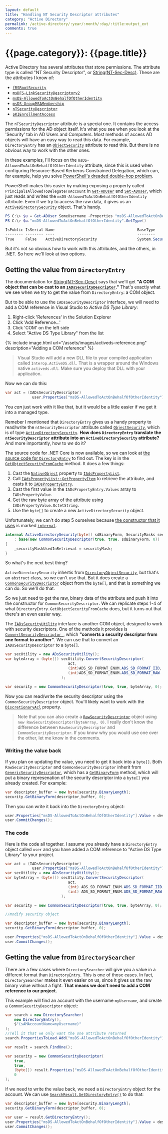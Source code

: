 ```yaml
---
layout: default
title: "Handling NT Security Descriptor attributes"
category: "Active Directory"
permalink: /active-directory/:year/:month/:day/:title:output_ext
comments: true
---
```


# {{page.category}}: {{page.title}}

Active Directory has several attributes that store permissions. The attribute type is called "NT Security Descriptor", or [String(NT-Sec-Desc)](https://docs.microsoft.com/en-us/windows/win32/adschema/s-string-nt-sec-desc). These are the attributes I know of:

- [`fRSRootSecurity`](https://docs.microsoft.com/en-us/windows/win32/adschema/a-frsrootsecurity)
- [`msDFS-LinkSecurityDescriptorv2`](https://docs.microsoft.com/en-us/windows/win32/adschema/a-msdfs-linksecuritydescriptorv2)
- [`msDS-AllowedToActOnBehalfOfOtherIdentity`](https://docs.microsoft.com/en-us/windows/win32/adschema/a-msds-allowedtoactonbehalfofotheridentity)
- [`msDS-GroupMSAMembership`](https://docs.microsoft.com/en-us/windows/win32/adschema/a-msds-groupmsamembership)
- [`nTSecurityDescriptor`](https://docs.microsoft.com/en-us/windows/win32/adschema/a-ntsecuritydescriptor)
- [`pKIEnrollmentAccess`](https://docs.microsoft.com/en-us/windows/win32/adschema/a-pkienrollmentaccess)

The `nTSecurityDescriptor` attribute is a special one. It contains the access permissions for the AD object itself. It's what you see when you look at the 'Security' tab in AD Users and Computers. Most methods of access AD objects will have an easy way to read this data. For example, `DirectoryEntry` has an [`ObjectSecurity`](https://docs.microsoft.com/en-us/dotnet/api/system.directoryservices.directoryentry.objectsecurity) attribute to read this. But there is no obvious way to work with the other ones.

In these examples, I'll focus on the `msDS-AllowedToActOnBehalfOfOtherIdentity` attribute, since this is used when configuring Resource-Based Kerberos Constrained Delegation, which can, for example, help you solve [PowerShell's dreaded double-hop problem](https://blogs.technet.microsoft.com/ashleymcglone/2016/08/30/powershell-remoting-kerberos-double-hop-solved-securely/).

PowerShell makes this easier by making exposing a property called `PrincipalsAllowedToDelegateToAccount` in [`Get-ADUser`](https://docs.microsoft.com/en-us/powershell/module/addsadministration/get-aduser) and [`Set-ADUser`](https://docs.microsoft.com/en-us/powershell/module/addsadministration/set-aduser), which just reads and writes the `msDS-AllowedToActOnBehalfOfOtherIdentity` attribute. Even if we try to access the raw data, it gives us an [`ActiveDirectorySecurity`](https://docs.microsoft.com/en-us/dotnet/api/system.directoryservices.activedirectorysecurity) object. That's handy.

```powershell
PS C:\> $u = Get-ADUser SomeUsername -Properties "msDS-AllowedToActOnBehalfOfOtherIdentity"
PS C:\> $u."msDS-AllowedToActOnBehalfOfOtherIdentity".GetType()

IsPublic IsSerial Name                                     BaseType
-------- -------- ----                                     --------
True     False    ActiveDirectorySecurity                  System.Security.AccessControl.DirectoryObjectSecurity
```

But it's not so obvious how to work with this attributes, and the others, in .NET. So here we'll look at two options.

## Getting the value from `DirectoryEntry`

The documentation for [String(NT-Sec-Desc)](https://docs.microsoft.com/en-us/windows/win32/adschema/s-string-nt-sec-desc) says that we'll get **"A COM object that can be cast to an [`IADsSecurityDescriptor`](https://docs.microsoft.com/en-ca/windows/win32/api/iads/nn-iads-iadssecuritydescriptor)."** That's exactly what we see when we try to get the value from `DirectoryEntry`: a COM object.

But to be able to use the `IADsSecurityDescriptor` interface, we will need to add a COM reference in Visual Studio to *Active DS Type Library*:

1. Right-click 'References' in the Solution Explorer
2. Click 'Add Reference...'
3. Click 'COM' on the left side
4. Select "Active DS Type Library" from the list

{% include image.html url="/assets/images/activeds-reference.png" description="Adding a COM reference" %}

> Visual Studio will add a new DLL file to your compiled application called `Interop.ActiveDS.dll`. That is a wrapper around the Windows native `activeds.dll`. Make sure you deploy that DLL with your application.

Now we can do this:

```c#
var act = (IADsSecurityDescriptor)
            user.Properties["msDS-AllowedToActOnBehalfOfOtherIdentity"].Value;
```

You *can* just work with it like that, but it would be a little easier if we get it into a managed type.

Remeber I mentioned that `DirectoryEntry` gives us a handy property to read/write the `ntSecurityDescriptor` attribute called [`ObjectSecurity`](https://docs.microsoft.com/en-us/dotnet/api/system.directoryservices.directoryentry.objectsecurity), which is of type [`ActiveDirectorySecurity`](https://docs.microsoft.com/en-us/dotnet/api/system.directoryservices.activedirectorysecurity). **How does `DirectoryEntry` translate the `ntSecurityDescriptor` attribute into an `ActiveDirectorySecurity` attribute?** And more importantly, how to *we* do it?

The source code for .NET Core is now available, so we can look at [the source code for `DirectoryEntry`](https://github.com/dotnet/corefx/blob/master/src/System.DirectoryServices/src/System/DirectoryServices/DirectoryEntry.cs) to find out. The key is in the [`GetObjectSecurityFromCache`](https://github.com/dotnet/corefx/blob/master/src/System.DirectoryServices/src/System/DirectoryServices/DirectoryEntry.cs#L1078) method. It does a few things:

1. Cast the [`NativeObject`](https://docs.microsoft.com/en-us/dotnet/api/system.directoryservices.directoryentry.nativeobject) property to [`IAdsPropertyList`](https://docs.microsoft.com/en-us/windows/win32/api/iads/nn-iads-iadspropertylist).
2. Call [`IAdsPropertyList::GetPropertyItem`](https://docs.microsoft.com/en-us/windows/win32/api/iads/nf-iads-iadspropertylist-getpropertyitem) to retrieve the attribute, and casts it to [`IADsPropertyEntry`](https://docs.microsoft.com/en-us/windows/win32/api/iads/nn-iads-iadspropertyentry).
3. Cast the first value in the `IADsPropertyEntry.Values` array to  `IADsPropertyValue`.
4. Get the raw byte array of the attribute using `IADsPropertyValue.OctetString`.
5. Use the `byte[]` to create a new `ActiveDirectorySecurity` object.

Unfortunately, we can't do step 5 ourselves because [the constructor that it uses](https://github.com/dotnet/corefx/blob/a10890f4ffe0fadf090c922578ba0e606ebdd16c/src/System.DirectoryServices/src/System/DirectoryServices/ActiveDirectorySecurity.cs#L61) is marked [`internal`](https://docs.microsoft.com/en-us/dotnet/csharp/language-reference/keywords/internal).

```c#
internal ActiveDirectorySecurity(byte[] sdBinaryForm, SecurityMasks securityMask)
    : base(new CommonSecurityDescriptor(true, true, sdBinaryForm, 0))
{
    _securityMaskUsedInRetrieval = securityMask;
}
```

So what's the next best thing?

`ActiveDirectorySecurity` inhertis from [`DirectoryObjectSecurity`](https://docs.microsoft.com/en-us/dotnet/api/system.security.accesscontrol.directoryobjectsecurity), but that's an `abstract` class, so we can't use that. But it does create a [`CommonSecurityDescriptor`](https://docs.microsoft.com/en-us/dotnet/api/system.security.accesscontrol.commonsecuritydescriptor) object from the `byte[]`, and that is something we can do. So we'll do that.

So we just need to get the raw, binary data of the attribute and push it into the constructor for `CommonSecurityDescriptor`. We can replicate steps 1-4 of what `DirectoryEntry.GetObjectSecurityFromCache` does, but it turns out that there's an even easier way.

The [`IADsSecurityUtility`](https://docs.microsoft.com/en-us/windows/win32/api/iads/nn-iads-iadssecurityutility) interface is another COM object, designed to work with security descriptors. One of the methods it provides is [`ConvertSecurityDescriptor `](https://docs.microsoft.com/en-us/windows/win32/api/iads/nf-iads-iadssecurityutility-convertsecuritydescriptor), which **"converts a security descriptor from one format to another"**. We can use that to convert an `IADsSecurityDescriptor` to a `byte[]`.

```c#
var secUtility = new ADsSecurityUtility();
var byteArray = (byte[]) secUtility.ConvertSecurityDescriptor(
                            act,
                            (int)ADS_SD_FORMAT_ENUM.ADS_SD_FORMAT_IID,
                            (int)ADS_SD_FORMAT_ENUM.ADS_SD_FORMAT_RAW
                         );

var security = new CommonSecurityDescriptor(true, true, byteArray, 0);
```

Now you can read/write the security descriptor using the `CommonSecurityDescriptor` object. You'll likely want to work with the [`DiscretionaryAcl`](https://docs.microsoft.com/en-us/dotnet/api/system.security.accesscontrol.commonsecuritydescriptor.discretionaryacl) property.

> Note that you can also create a [`RawSecurityDescriptor`](https://docs.microsoft.com/en-us/dotnet/api/system.security.accesscontrol.rawsecuritydescriptor) object using `new RawSecurityDescriptor(byteArray, 0)`. I really don't know the difference between `RawSecurityDescriptor` and `CommonSecurityDescriptor`. If you know why you would use one over the other, let me know in the comments.

### Writing the value back

If you plan on updating the value, you need to get it back into a `byte[]`. Both `RawSecurityDescriptor` and `CommonSecurityDescriptor` inherit from [`GenericSecurityDescriptor`](https://docs.microsoft.com/en-us/dotnet/api/system.security.accesscontrol.genericsecuritydescriptor), which has a [`GetBinaryForm`](https://docs.microsoft.com/en-us/dotnet/api/system.security.accesscontrol.genericsecuritydescriptor.getbinaryform) method, which will put a binary represenation of the security descriptor into a `byte[]` you already created. For example:

```c#
var descriptor_buffer = new byte[security.BinaryLength];
security.GetBinaryForm(descriptor_buffer, 0);
```

Then you can write it back into the `DirectoryEntry` object:

```c#
user.Properties["msDS-AllowedToActOnBehalfOfOtherIdentity"].Value = descriptor_buffer;
user.CommitChanges();
```

### The code

Here is the code all together. I assume you already have a `DirectoryEntry` object called `user` and you have added a COM reference to "Active DS Type Library" to your project.

```c#
var act = (IADsSecurityDescriptor)
            user.Properties["msDS-AllowedToActOnBehalfOfOtherIdentity"].Value;
var secUtility = new ADsSecurityUtility();
var byteArray = (byte[]) secUtility.ConvertSecurityDescriptor(
                            act,
                            (int) ADS_SD_FORMAT_ENUM.ADS_SD_FORMAT_IID,
                            (int) ADS_SD_FORMAT_ENUM.ADS_SD_FORMAT_RAW
                         );

var security = new CommonSecurityDescriptor(true, true, byteArray, 0);

//modify security object

var descriptor_buffer = new byte[security.BinaryLength];
security.GetBinaryForm(descriptor_buffer, 0);

user.Properties["msDS-AllowedToActOnBehalfOfOtherIdentity"].Value = descriptor_buffer;
user.CommitChanges();
```

## Getting the value from `DirectorySearcher`

There are a few cases where `DirectorySearcher` will give you a value in a different format than `DirectoryEntry`. This is one of those cases. In fact, `DirectorySearcher` makes it even easier on us, since it gives us the raw binary value without a fight. **That means we don't need to add a COM reference to our project.**

This example will find an account with the username `myUsername`, and create a `CommonSecurityDescriptor` object:

```c#
var search = new DirectorySearcher(
    new DirectoryEntry(),
    $"(sAMAccountName=myUsername)"
);
//Tell it that we only want the one attribute returned
search.PropertiesToLoad.Add("msDS-AllowedToActOnBehalfOfOtherIdentity");

var result = search.FindOne();

var security = new CommonSecurityDescriptor(
    true,
    true,
    (byte[]) result.Properties["msDS-AllowedToActOnBehalfOfOtherIdentity"][0],
    0
);
```

If we need to write the value back, we need a `DirectoryEntry` object for the account. We can use [`SearchResult.GetDirectoryEntry()`](https://docs.microsoft.com/en-us/dotnet/api/system.directoryservices.searchresult.getdirectoryentry) to do that:

```c#
var descriptor_buffer = new byte[security.BinaryLength];
security.GetBinaryForm(descriptor_buffer, 0);

var user = result.GetDirectoryEntry();
user.Properties["msDS-AllowedToActOnBehalfOfOtherIdentity"].Value = descriptor_buffer;
user.CommitChanges();
```